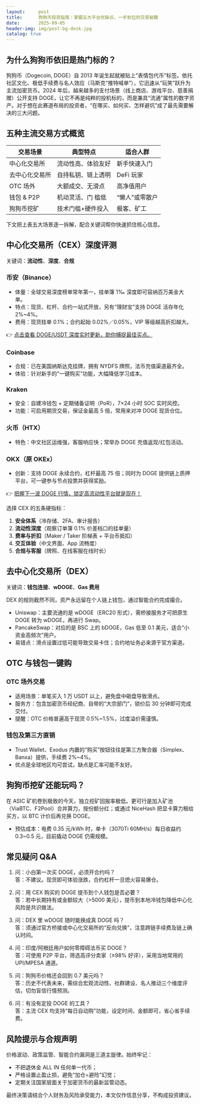 ```yaml
---
layout:     post
title:      狗狗币投资指南：掌握五大平台优缺点，一步到位的交易秘籍
date:       2025-09-05
header-img: img/post-bg-desk.jpg
catalog: true
---
```


## 为什么狗狗币依旧是热门标的？

狗狗币（Dogecoin, DOGE）自 2013 年诞生起就被贴上“表情包代币”标签。依托社区文化、极低手续费与名人效应（马斯克“推特喊单”），它迅速从“玩笑”跃升为主流加密货币。2024 年后，越来越多的支付场景（线上商店、游戏平台、慈善捐赠）公开支持 DOGE，让它不再是纯粹的投机标的，而是兼具“流通”属性的数字资产。对于想在此赛道布局的投资者，“在哪买、如何买、怎样避坑”成了最先需要解决的三大问题。

## 五种主流交易方式概览

| 交易场景 | 典型特点 | 适合人群 |
| --- | --- | --- |
| 中心化交易所 | 流动性高、体验友好 | 新手快速入门 |
| 去中心化交易所 | 自持私钥、链上透明 | DeFi 玩家 |
| OTC 场外 | 大额成交、无滑点 | 高净值用户 |
| 钱包 & P2P | 机动灵活、门 槛低 | “懒人”或零散户 |
| 狗狗币挖矿 | 技术门槛+硬件投入 | 极客、矿工 |

下文把上表五大场景逐一拆解，配合关键词帮你快速抓住核心信息。

## 中心化交易所（CEX）深度评测

关键词：**流动性**、**深度**、**合规**

### 币安（Binance）

- 体量：全球交易深度榜单常年第一，挂单簿 1‰ 深度即可容纳百万美金大单。  
- 特点：现货、杠杆、合约一站式开放，另有“理财宝”支持 DOGE 活存年化 2%~4%。  
- 费用：现货挂单 0.1%；合约起始 0.02%／0.05%，VIP 等级越高折扣越大。  

👉 [点击查看 DOGE/USDT 深度实时更新，助你捕捉最佳买点。](https://okxdog.com/)

### Coinbase

- 合规：已在美国纳斯达克挂牌，拥有 NYDFS 牌照，法币充值渠道最齐全。  
- 体验：针对新手的“一键购买”功能，大幅降低学习成本。  

### Kraken

- 安全：自建冷钱包 + 定期储备证明（PoR），7×24 小时 SOC 实时风控。  
- 功能：可启用期货交易，保证金最高 5 倍，常用来对冲 DOGE 现货仓位。  

### 火币（HTX）

- 特色：中文社区运维强，客服响应快；常举办 DOGE 充值返现/红包活动。  

### OKX（原 OKEx）

- 创新：支持 DOGE 永续合约，杠杆最高 75 倍；同时为 DOGE 提供链上质押平台，可一键参与节点投票并获得奖励。

👉 [把握下一波 DOGE 行情，锁定高流动性平台就是现在！](https://okxdog.com/)

选择 CEX 的五条硬指标：  
1. **安全体系**（冷存储、2FA、审计报告）  
2. **流动性深度**（观察订单簿 0.1% 价差档口的挂单量）  
3. **费率与折扣**（Maker&nbsp;/ Taker 阶梯表 + 平台币抵扣）  
4. **交互体验**（中文界面、App 流畅度）  
5. **合规与客服**（牌照、在线客服在线时长）

## 去中心化交易所（DEX）

关键词：**钱包连接**、**wDOGE**、**Gas 费用**

DEX 的规则截然不同，资产永远留在个人链上钱包，通过智能合约完成撮合。  
- Uniswap：主要流通的是 wDOGE（ERC20 形式），需桥接服务才可把原生 DOGE 转为 wDOGE，再进行 Swap。  
- PancakeSwap：对应的是 BSC 上的 bDOGE，Gas 低至 0.1 美元，适合“小资金高频次”用户。  
- 易错点：滑点设置过低可能导致交易卡住；合约地址务必来源于官方渠道。

## OTC 与钱包一键购

### OTC 场外交易

- 适用场景：单笔买入 1 万 USDT 以上，避免盘中砸盘导致滑点。  
- 服务方：包含加密货币经纪商、自带的“大宗部门”，锁价后 30 分钟即可完成交付。  
- 提醒：OTC 价格普遍高于现货 0.5%~1.5%，过度溢价需谨慎。

### 钱包及第三方直销

- Trust Wallet、Exodus 内置的“购买”按钮往往是第三方聚合器（Simplex、Banxa）提供，手续费 2%~4%。  
- 优点是全球地区均可尝试，缺点是汇率可能不友好。

## 狗狗币挖矿还能玩吗？

在 ASIC 矿机卷到极致的今天，独立挖矿回报率极低。更可行是加入矿池（ViaBTC、F2Pool）合并算力，按份额分红；或通过 NiceHash 把显卡算力租给买方，以 BTC 计价后再兑换 DOGE。  
- 预估成本：电费 0.35 元/kWh 时，单卡（3070Ti 60MH/s）每日收益约 0.3~0.5 元，目前撬动 DOGE 仍需规模。

## 常见疑问 Q&A

1. 问：小白第一次买 DOGE，必须开合约吗？  
   答：不建议。现货即可体验涨跌，合约杠杆一旦熄火容易爆仓。

2. 问：用 CEX 购买的 DOGE 提币到个人钱包是否必要？  
   答：若中长期持有或金额较大（>5000 美元），提币到本地冷钱包降低中心化风险是共识做法。

3. 问：DEX 里 wDOGE 随时能换成真 DOGE 吗？  
   答：须通过官方桥接或中心化交易所的“反向兑换”，注意跨链手续费及链上确认时间。

4. 问：印度/阿根廷用户如何零障碍法币买 DOGE？  
   答：可使用 P2P 平台，筛选高评分卖家（≥98% 好评），采用当地常用的 UPI/MPESA 通道。

5. 问：狗狗币价格还会回到 0.7 美元吗？  
   答：历史不代表未来，需综合宏观流动性、社群建设、名人推动三个维度评估，切勿盲信行情预测。

6. 问：有没有定投 DOGE 的工具？  
   答：主流 CEX 均支持“每日自动购”功能，设定时间、金额即可，省心省手续费。

## 风险提示与合规声明

价格波动、政策监管、智能合约漏洞是三道主旋律。始终牢记：  
- 不把退休金 ALL IN 任何单一代币；  
- 严格设置止盈止损，避免“加仓=避险”幻觉；  
- 定期关注国家层面关于加密货币的最新监管动态。

最终决策请结合个人财务及风险承受能力，本文仅作信息分享，不构成投资建议。